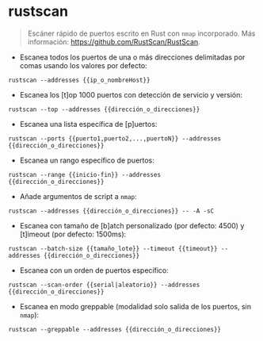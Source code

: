 # rustscan

> Escáner rápido de puertos escrito en Rust con `nmap` incorporado.
> Más información: <https://github.com/RustScan/RustScan>.

- Escanea todos los puertos de una o más direcciones delimitadas por comas usando los valores por defecto:

`rustscan --addresses {{ip_o_nombreHost}}`

- Escanea los [t]op 1000 puertos con detección de servicio y versión:

`rustscan --top --addresses {{dirección_o_direcciones}}`

- Escanea una lista específica de [p]uertos:

`rustscan --ports {{puerto1,puerto2,...,puertoN}} --addresses {{dirección_o_direcciones}}`

- Escanea un rango específico de puertos:

`rustscan --range {{inicio-fin}} --addresses {{dirección_o_direcciones}}`

- Añade argumentos de script a `nmap`:

`rustscan --addresses {{dirección_o_direcciones}} -- -A -sC`

- Escanea con tamaño de [b]atch personalizado (por defecto: 4500) y [t]imeout (por defecto: 1500ms):

`rustscan --batch-size {{tamaño_lote}} --timeout {{timeout}} --addresses {{dirección_o_direcciones}}`

- Escanea con un orden de puertos específico:

`rustscan --scan-order {{serial|aleatorio}} --addresses {{dirección_o_direcciones}}`

- Escanea en modo greppable (modalidad solo salida de los puertos, sin `nmap`):

`rustscan --greppable --addresses {{dirección_o_direcciones}}`

